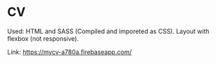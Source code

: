 # CV

Used: HTML and SASS (Compiled and imporeted as CSS). Layout with flexbox (not responsive).

Link: https://mycv-a780a.firebaseapp.com/
